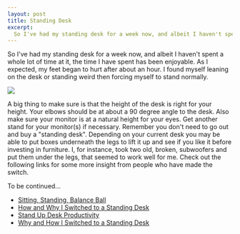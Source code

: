 ```yaml
---
layout: post
title: Standing Desk
excerpt:
  So I've had my standing desk for a week now, and albeit I haven't spent a whole lot of time at it, the time I have spent has been enjoyable. As I expected, my feet began to hurt after about an hour. I found myself leaning on the desk or standing weird then forcing myself to stand normally. 
---
```

So I've had my standing desk for a week now, and albeit I haven't spent a whole lot of time at it, the time I have spent has been enjoyable. As I expected, my feet began to hurt after about an hour. I found myself leaning on the desk or standing weird then forcing myself to stand normally. 

![](http://media.tumblr.com/tumblr_lm10ltfqnq1qbs7m5.jpg)

A big thing to make sure is that the height of the desk is right for your height. Your elbows should be at about a 90 degree angle to the desk. Also make sure your monitor is at a natural height for your eyes. Get another stand for your monitor(s) if necessary. Remember you don't need to go out and buy a "standing desk". Depending on your current desk you may be able to put boxes underneath the legs to lift it up and see if you like it before investing in furniture. I, for instance, took two old, broken, subwoofers and put them under the legs, that seemed to work well for me. Check out the following links for some more insight from people who have made the switch.

To be continued...

- [Sitting, Standing, Balance Ball](http://hivelogic.com/articles/sitting-standing-balance-ball/)  
- [How and Why I Switched to a Standing Desk](http://smarterware.org/7102/how-and-why-i-switched-to-a-standing-desk)  
- [Stand Up Desk Productivity](http://freestylemind.com/stand-up-desk-productivity)  
- [Why and How I Switched to a Standing Desk](http://lifehacker.com/5735528/why-and-how-i-switched-to-a-standing-desk)